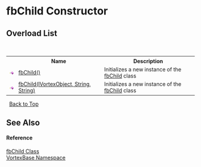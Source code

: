 # fbChild Constructor 
 


## Overload List
&nbsp;<table><tr><th></th><th>Name</th><th>Description</th></tr><tr><td>![Public method](media/pubmethod.gif "Public method")</td><td><a href="M_VortexBase_fbChild__ctor.md">fbChild()</a></td><td>
Initializes a new instance of the <a href="T_VortexBase_fbChild.md">fbChild</a> class</td></tr><tr><td>![Public method](media/pubmethod.gif "Public method")</td><td><a href="M_VortexBase_fbChild__ctor_1.md">fbChild(IVortexObject, String, String)</a></td><td>
Initializes a new instance of the <a href="T_VortexBase_fbChild.md">fbChild</a> class</td></tr></table>&nbsp;
<a href="#fbchild-constructor">Back to Top</a>

## See Also


#### Reference
<a href="T_VortexBase_fbChild.md">fbChild Class</a><br /><a href="N_VortexBase.md">VortexBase Namespace</a><br />